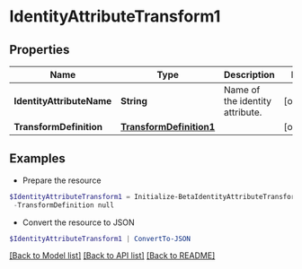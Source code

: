# IdentityAttributeTransform1
## Properties

Name | Type | Description | Notes
------------ | ------------- | ------------- | -------------
**IdentityAttributeName** | **String** | Name of the identity attribute. | [optional] 
**TransformDefinition** | [**TransformDefinition1**](TransformDefinition1.md) |  | [optional] 

## Examples

- Prepare the resource
```powershell
$IdentityAttributeTransform1 = Initialize-BetaIdentityAttributeTransform1  -IdentityAttributeName email `
 -TransformDefinition null
```

- Convert the resource to JSON
```powershell
$IdentityAttributeTransform1 | ConvertTo-JSON
```

[[Back to Model list]](../README.md#documentation-for-models) [[Back to API list]](../README.md#documentation-for-api-endpoints) [[Back to README]](../README.md)

